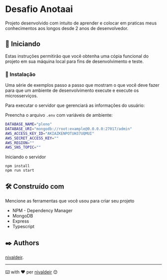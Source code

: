 # Desafio Anotaai

Projeto desenvolvido com intuito de aprender e colocar em praticas meus conhecimentos aos longos desde 2 anos de desenvolvedor.

## 🚀 Iniciando

Estas instruções permitirão que você obtenha uma cópia funcional do projeto em sua máquina local para fins de desenvolvimento e teste.


### 🔧 Instalação

Uma série de exemplos passo a passo que mostram o que você deve fazer para que um ambiente de desenvolvimento execute e execute os microsserviços.

Para executar o servidor que gerenciará as informações do usuário:

Preencha o arquivo `.env` com variáveis de ambiente:
```bash
DATABASE_NAME="pleno"
DATABASE_URI="mongodb://root:example@0.0.0.0:27017/admin"
AWS_ACCESS_KEY_ID="AKIAZKENPOTUH37UQMUI"
AWS_SECRET_ACCESS_KEY=""
AWS_REGION=""
AWS_SNS_TOPIC=""
```
Iniciando o servidor

```
npm install
npm run start
```

## 🛠️ Construído com

Mencione as ferramentas que você usou para criar seu projeto

* NPM - Dependency Manager
* MongoDB
* Express
* Typescript
## ✒️ Authors

[nivaldeir](https://github.com/nivaldeir).

---
⌨️ with ❤️ per [nivaldeir](https://github.com/Nivaldeir) 😊
